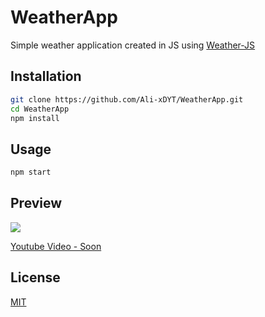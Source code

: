 # WeatherApp

Simple weather application created in JS using [Weather-JS](https://www.npmjs.com/package/weather-js)
## Installation

```sh
git clone https://github.com/Ali-xDYT/WeatherApp.git
cd WeatherApp
npm install
```

## Usage

```sh
npm start
```
## Preview
<img src="https://cdn.discordapp.com/attachments/816994310289358868/816995767410491402/unknown.png">

[Youtube Video - Soon](https://youtu.be/kpoTPt5WJxE)

## License
[MIT](https://github.com/Ali-xDYT/WeatherApp/blob/main/LICENSE)



